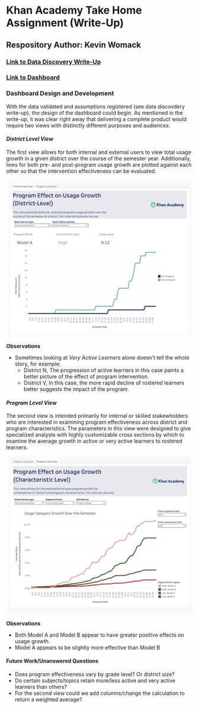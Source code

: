 # Khan Academy Take Home Assignment (Write-Up)

## Respository Author: Kevin Womack

### [Link to Data Discovery Write-Up](https://github.com/kwomackcodes/Khan-Academy-Write-Up/blob/main/Analysis.ipynb)

### [Link to Dashboard](https://public.tableau.com/views/KhanAcademyTakeHomeAssignmentProgramAnalysis/DistrictLevelView?:language=en-US&:sid=&:redirect=auth&:display_count=n&:origin=viz_share_link)

### Dashboard Design and Development

With the data validated and assumptions registered (see data discovdery write-up), the design of the dashboard could begin. As mentioned in the write-up, it was clear right away that delivering a complete product would require two views with distinctly different purposes and audiences.

#### *District Level View*
The first view allows for both internal and external users to view total usage growth in a given district over the course of the semester year. Additionally, lines for both pre- and post-program usage growth are plotted against each other so that the intervention effectiveness can be evaluated.

![District Level Image](https://github.com/kwomackcodes/Khan-Academy-Write-Up/blob/main/images/District%20Level%20View.jpg)

**Observations**
- Sometimes looking at *Very Active Learners* alone doesn't tell the whole story, for example:
  - District N, The progression of active learners in this case paints a better picture of the effect of program intervention. 
  - District V, In this case, the more rapid decline of rostered learners better suggests the impact of the program.

#### *Program Level View*
The second view is intended primarily for internal or skilled stakewholders who are interested in examining program effectiveness across district and program characteristics. The parameters in this view were designed to give specialized analysts with highly customizable cross sections by which to examine the average growth in active or very active learners to rostered learners.

![Program-Level View](https://github.com/kwomackcodes/Khan-Academy-Write-Up/blob/main/images/Program%20Level%20View.jpg)

**Observations**
- Both Model A and Model B appear to have greater positive effects on usage growth.
- Model A appears to be slightly more effective than Model B

#### Future Work/Unanswered Questions
- Does program effectiveness vary by grade level? Or district size?
- Do certain subjects/topics retain more/less active and very active learners than others?
- For the second view could we add columns/change the calculation to return a weighted average?

